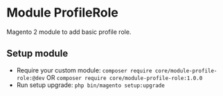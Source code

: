 # Module ProfileRole

Magento 2 module to add basic profile role.

## Setup module

- Require your custom module: `composer require core/module-profile-role:@dev` OR `composer require core/module-profile-role:1.0.0`
- Run setup upgrade: `php bin/magento setup:upgrade`
